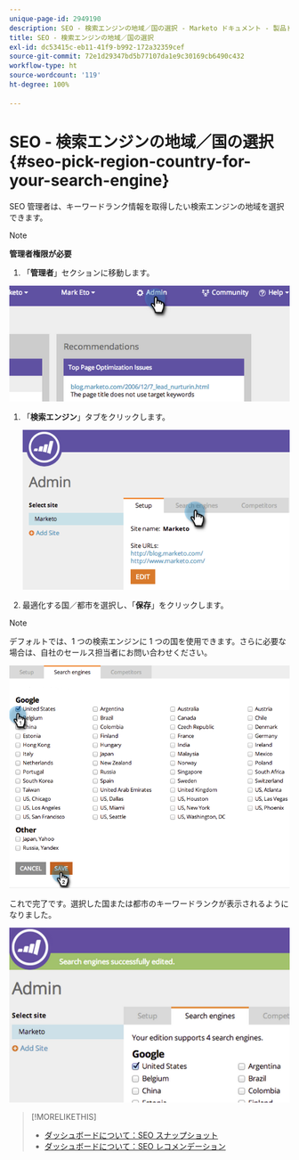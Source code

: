 ```yaml
---
unique-page-id: 2949190
description: SEO - 検索エンジンの地域／国の選択 - Marketo ドキュメント - 製品ドキュメント
title: SEO - 検索エンジンの地域／国の選択
exl-id: dc53415c-eb11-41f9-b992-172a32359cef
source-git-commit: 72e1d29347bd5b77107da1e9c30169cb6490c432
workflow-type: ht
source-wordcount: '119'
ht-degree: 100%

---
```


# SEO - 検索エンジンの地域／国の選択 {#seo-pick-region-country-for-your-search-engine}

SEO 管理者は、キーワードランク情報を取得したい検索エンジンの地域を選択できます。

>[!NOTE]
>
>**管理者権限が必要**

1. 「**管理者**」セクションに移動します。

![](assets/image2014-9-17-21-3a6-3a43.png)

1. 「**検索エンジン**」タブをクリックします。

   ![](assets/image2014-9-17-21-3a7-3a25.png)

1. 最適化する国／都市を選択し、「**保存**」をクリックします。

>[!NOTE]
>
>デフォルトでは、1 つの検索エンジンに 1 つの国を使用できます。さらに必要な場合は、自社のセールス担当者にお問い合わせください。

![](assets/image2014-9-17-21-3a8-3a8.png)

これで完了です。選択した国または都市のキーワードランクが表示されるようになりました。

![](assets/image2014-9-17-21-3a8-3a15.png)

>[!MORELIKETHIS]
>
>* [ダッシュボードについて：SEO スナップショット](/help/marketo/product-docs/additional-apps/seo/understanding-seo/understanding-the-seo-dashboard-seo-snapshot.md)
>* [ダッシュボードについて：SEO レコメンデーション](/help/marketo/product-docs/additional-apps/seo/understanding-seo/understanding-the-seo-dashboard-seo-recommendations.md)

